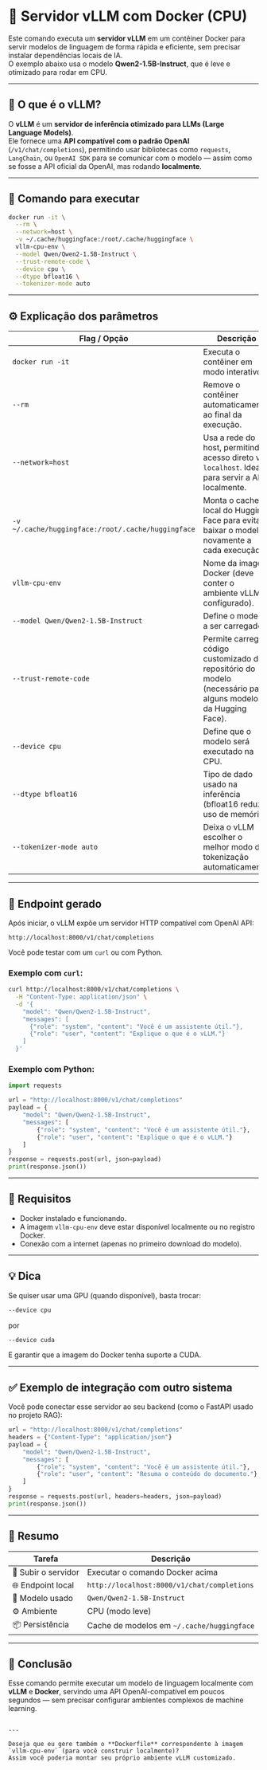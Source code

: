 # 🧠 Servidor vLLM com Docker (CPU)

Este comando executa um **servidor vLLM** em um contêiner Docker para servir modelos de linguagem de forma rápida e eficiente, sem precisar instalar dependências locais de IA.  
O exemplo abaixo usa o modelo **Qwen2-1.5B-Instruct**, que é leve e otimizado para rodar em CPU.

---

## 🚀 O que é o vLLM?

O **vLLM** é um **servidor de inferência otimizado para LLMs (Large Language Models)**.  
Ele fornece uma **API compatível com o padrão OpenAI** (`/v1/chat/completions`), permitindo usar bibliotecas como `requests`, `LangChain`, ou `OpenAI SDK` para se comunicar com o modelo — assim como se fosse a API oficial da OpenAI, mas rodando **localmente**.

---

## 🐳 Comando para executar

```bash
docker run -it \
  --rm \
  --network=host \
  -v ~/.cache/huggingface:/root/.cache/huggingface \
  vllm-cpu-env \
  --model Qwen/Qwen2-1.5B-Instruct \
  --trust-remote-code \
  --device cpu \
  --dtype bfloat16 \
  --tokenizer-mode auto
````

---

## ⚙️ Explicação dos parâmetros

| Flag / Opção                                       | Descrição                                                                                                      |
| -------------------------------------------------- | -------------------------------------------------------------------------------------------------------------- |
| `docker run -it`                                   | Executa o contêiner em modo interativo.                                                                        |
| `--rm`                                             | Remove o contêiner automaticamente ao final da execução.                                                       |
| `--network=host`                                   | Usa a rede do host, permitindo acesso direto via `localhost`. Ideal para servir a API localmente.              |
| `-v ~/.cache/huggingface:/root/.cache/huggingface` | Monta o cache local do Hugging Face para evitar baixar o modelo novamente a cada execução.                     |
| `vllm-cpu-env`                                     | Nome da imagem Docker (deve conter o ambiente vLLM configurado).                                               |
| `--model Qwen/Qwen2-1.5B-Instruct`                 | Define o modelo a ser carregado.                                                                               |
| `--trust-remote-code`                              | Permite carregar código customizado do repositório do modelo (necessário para alguns modelos da Hugging Face). |
| `--device cpu`                                     | Define que o modelo será executado na CPU.                                                                     |
| `--dtype bfloat16`                                 | Tipo de dado usado na inferência (bfloat16 reduz o uso de memória).                                            |
| `--tokenizer-mode auto`                            | Deixa o vLLM escolher o melhor modo de tokenização automaticamente.                                            |

---

## 📡 Endpoint gerado

Após iniciar, o vLLM expõe um servidor HTTP compatível com OpenAI API:

```
http://localhost:8000/v1/chat/completions
```

Você pode testar com um `curl` ou com Python.

### Exemplo com `curl`:

```bash
curl http://localhost:8000/v1/chat/completions \
  -H "Content-Type: application/json" \
  -d '{
    "model": "Qwen/Qwen2-1.5B-Instruct",
    "messages": [
      {"role": "system", "content": "Você é um assistente útil."},
      {"role": "user", "content": "Explique o que é o vLLM."}
    ]
  }'
```

### Exemplo com Python:

```python
import requests

url = "http://localhost:8000/v1/chat/completions"
payload = {
    "model": "Qwen/Qwen2-1.5B-Instruct",
    "messages": [
        {"role": "system", "content": "Você é um assistente útil."},
        {"role": "user", "content": "Explique o que é o vLLM."}
    ]
}
response = requests.post(url, json=payload)
print(response.json())
```

---

## 🧩 Requisitos

* Docker instalado e funcionando.
* A imagem `vllm-cpu-env` deve estar disponível localmente ou no registro Docker.
* Conexão com a internet (apenas no primeiro download do modelo).

---

## 💡 Dica

Se quiser usar uma GPU (quando disponível), basta trocar:

```bash
--device cpu
```

por

```bash
--device cuda
```

E garantir que a imagem do Docker tenha suporte a CUDA.

---

## ✅ Exemplo de integração com outro sistema

Você pode conectar esse servidor ao seu backend (como o FastAPI usado no projeto RAG):

```python
url = "http://localhost:8000/v1/chat/completions"
headers = {"Content-Type": "application/json"}
payload = {
    "model": "Qwen/Qwen2-1.5B-Instruct",
    "messages": [
        {"role": "system", "content": "Você é um assistente útil."},
        {"role": "user", "content": "Resuma o conteúdo do documento."}
    ]
}
response = requests.post(url, headers=headers, json=payload)
print(response.json())
```

---

## 🧠 Resumo

| Tarefa              | Descrição                                   |
| ------------------- | ------------------------------------------- |
| 🔧 Subir o servidor | Executar o comando Docker acima             |
| 🌐 Endpoint local   | `http://localhost:8000/v1/chat/completions` |
| 💬 Modelo usado     | `Qwen/Qwen2-1.5B-Instruct`                  |
| ⚙️ Ambiente         | CPU (modo leve)                             |
| 📦 Persistência     | Cache de modelos em `~/.cache/huggingface`  |

---

## 🏁 Conclusão

Esse comando permite executar um modelo de linguagem localmente com **vLLM** e **Docker**, servindo uma API OpenAI-compatível em poucos segundos — sem precisar configurar ambientes complexos de machine learning.

```

---

Deseja que eu gere também o **Dockerfile** correspondente à imagem `vllm-cpu-env` (para você construir localmente)?  
Assim você poderia montar seu próprio ambiente vLLM customizado.
